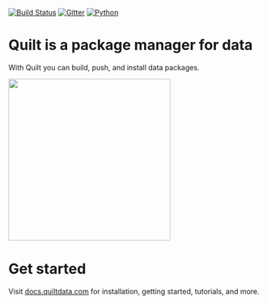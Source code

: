 [![Build Status](https://travis-ci.org/quiltdata/quilt-compiler.svg?branch=master)](https://travis-ci.org/quiltdata/quilt-compiler)
[![Gitter](https://img.shields.io/gitter/room/nwjs/nw.js.svg)](https://gitter.im/quilt-data/Lobby)
[![Python](https://img.shields.io/pypi/pyversions/quilt.svg)](https://pypi.python.org/pypi/quilt)

# Quilt is a package manager for data
With Quilt you can build, push, and install data packages.

<img width="320" src="https://github.com/quiltdata/resources/blob/955656180ef6398a2729c7ebc28e5dc708f26bd3/img/big-picture.png?raw=true" />

# Get started
Visit [docs.quiltdata.com](https://docs.quiltdata.com) for installation, getting started, tutorials, and more.
